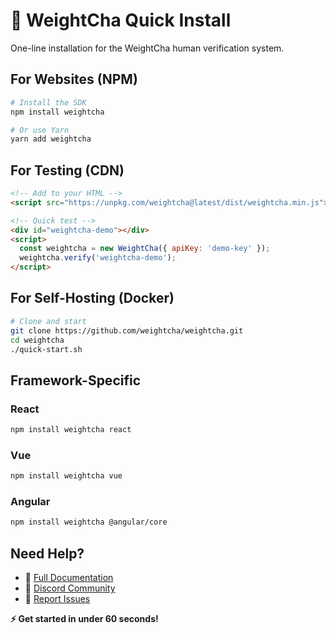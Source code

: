 # 🚀 WeightCha Quick Install

One-line installation for the WeightCha human verification system.

## For Websites (NPM)

```bash
# Install the SDK
npm install weightcha

# Or use Yarn
yarn add weightcha
```

## For Testing (CDN)

```html
<!-- Add to your HTML -->
<script src="https://unpkg.com/weightcha@latest/dist/weightcha.min.js"></script>

<!-- Quick test -->
<div id="weightcha-demo"></div>
<script>
  const weightcha = new WeightCha({ apiKey: 'demo-key' });
  weightcha.verify('weightcha-demo');
</script>
```

## For Self-Hosting (Docker)

```bash
# Clone and start
git clone https://github.com/weightcha/weightcha.git
cd weightcha
./quick-start.sh
```

## Framework-Specific

### React
```bash
npm install weightcha react
```

### Vue
```bash
npm install weightcha vue
```

### Angular
```bash
npm install weightcha @angular/core
```

## Need Help?

- 📖 [Full Documentation](./docs/getting-started.md)
- 💬 [Discord Community](https://discord.gg/weightcha)
- 🐛 [Report Issues](https://github.com/weightcha/weightcha/issues)

**⚡ Get started in under 60 seconds!**
